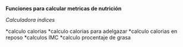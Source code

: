 **Funciones para calcular metricas de nutrición**

*Calculadora indices*

*calculo calorias
*calculo calorias para adelgazar
*calculo calorias en reposo
*calculos IMC
*calculo procentaje de grasa
